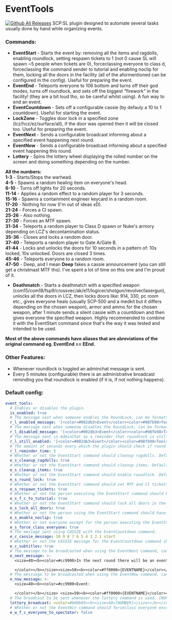 # EventTools
[![Github All Releases](https://img.shields.io/github/downloads/Mikihero/EventTools/total.svg)]()
SCP:SL plugin designed to automate several tasks usually done by hand while organizing events.

### **Commands:**  
- **EventStart** - Starts the event by: removing all the items and ragdolls, enabling roundlock, setting respawn tickets to 1 (not 0 cause SL will spawn ~5 people when tickets are 0), forceclassing everyone to class d, forceclassing the command sender to tutorial and enabling noclip for them, locking all the doors in the facility (all of the aformentioned can be configured in the config). Useful for preparing the event.  
- **EventEnd** - Teleports everyone to 106 bottom and turns off their god modes, turns off roundlock, and sets off the biggest "firework" in the facility! (they are a bit loud tho, so be careful whilst using). A fun way to end an event.  
- **EventCountdown** - Sets off a configurable cassie (by defauly a 10 to 1 countdown). Useful for starting the event.  
- **LockZone** - Toggles door lock in a specified zone (lcz/hcz/ez/surface/all), if the door was opened then it will be closed too. Useful for preparing the event. 
- **EventNext** - Sends a configurable broadcast informing about a specified event happening next round.  
- **EventNow** - Sends a configurable broadcast informing about a specified event happening this round.  
- **Lottery** - Spins the lottery wheel displaying the rolled number on the screen and doing something depending on the number.  
  
**All the numbers:**  
**1-3** - Starts/Stops the warhead.  
**4-5** - Spawns a random healing item on everyone's head.  
**6-10** - Turns off lights for 20 seconds.  
**11-14** - Applies a random effect to a random player for 3 seconds.  
**15-16** - Spawns a containment engineer keycard in a random room.  
**17-20** - Nothing for now (I'm out of ideas xD).  
**21-24** - Forces a CI spawn.  
**25-26** - Also nothing.  
**27-30** - Forces an MTF spawn.  
**31-34** - Teleports a random player to Class D spawn or Nuke's armory depending on LCZ's decontamination status.  
**35-36** - Closes and locks a random door.    
**37-40** - Teleports a random player to Gate A/Gate B.  
**41-44** - Locks and unlocks the doors for 10 seconds in a pattern of: 10s locked, 10s unlocked. Doors are closed 3 times.  
**45-46** - Teleports everyone to a random room.  
**47-50** - Deep, and I mean **Deep** fakes a cassie announcement (you can still get a christmast MTF tho). I've spent a lot of time on this one and I'm proud of it.  
  
- **Deathmatch** - Starts a deathmatch with a specified weapon (com15/com18/fsp9/crossvec/ak/e11/logicer/shotgun/revolver/lasergun), unlocks all the doors in LCZ, then locks doors like: 914, 330, pc room etc., gives everyone heals (usually SCP-500 and a medkit but it differs depending on the chosen weapon), armor and ammo for the chosen weapon, after 1 minute sends a silent cassie with a countdown and then gives everyone the specified weapon. Highly recommended to combine it with the EventStart command since that's the way it was tested and intended to be used.

**Most of the above commands have aliases that are abreviations of the original command eg. EventEnd == EEnd.**

### **Other Features:**  
- Whenever roundlock is toggled an adminchat message is sent.  
- Every 5 minutes (configurable) there is an administrative broadcast reminding you that roundlock is enabled (if it is, if not nothing happens).

### Default config:
```yaml
event_tools:
  # Enables or disables the plugin.
  is_enabled: true
  # The message sent when someone enables the RoundLock, can be formatted like a normal SL broadcast.
  r_l_enabled_message: '[<color=#002db3>Event</color><color=#98fb98>Tools</color>] <color=#50c878>RoundLock</color><color=#ffffff> has been </color><color=#00ffff>enabled.</color>'
  # The message sent when someone disables the RoundLock, can be formatted like a normal SL broadcast.
  r_l_disabled_message: '[<color=#002db3>Event</color><color=#98fb98>Tools</color>] <color=#50c878>RoundLock</color><color=#ffffff> has been </color><color=#c50000>disabled.</color>'
  # The message sent in AdminChat as a reminder that roundlock is still enabled, can be formatted like a normal SL broadcast.
  r_l_still_enabled: '[<color=#002db3>Event</color><color=#98fb98>Tools</color>] <color=#ffffff> A quick reminder that </color><color=#50c878>RoundLock</color><color=#ffffff> is still </color><color=#00ffff>enabled.</color>'
  # The amount of seconds every which the plugin should check if round lock is enabled and send a broadcast accordingly. Default: 300
  r_l_reminder_time: 5
  # Whether or not the EventStart command should cleanup ragdolls. Default: true
  e_s_cleanup_ragdolls: true
  # Whether or not the EventStart command should cleanup items. Default: true
  e_s_cleanup_items: true
  # Whether or not the EventStart command should enable roundlock. Default: true
  e_s_round_lock: true
  # Whether or not the EventStart command should set MTF and CI tickets to 1 (1 not 0 because at 0 tickets SL will still spawn ~5 people). Default: true
  e_s_respawn_tickets: true
  # Whether or not the person executing the EventStart command should be forceclassed to tutorial. Default: true
  e_s_f_c_to_tutorial: true
  # Whether or not the EventStart command should lock all doors in the facility. Default: true
  e_s_lock_all_doors: true
  # Whether or not the person using the EventStart command should have their noclip enabled. Default: true
  e_s_enable_noclip: true
  # Whether or not everyone except for the person executing the EventStart command should be forceclassed Class D. Default: true
  e_s_force_class_everyone: true
  # The message sent using CASSIE with the EventCountdown command.
  e_c_cassie_message: 10 9 8 7 6 5 4 3 2 1 start
  # Whether or not the CASSIE message for the EventCountdown command should have subtitles. Default: true
  e_c_subtitles: true
  # The message to be broadcasted when using the EventNext command, can be formatted like a normal SL broadcast. {EVENTNAME} will be replaced with the name of the event.
  e_next_message: >-
    <size=40><b><color=#cc9900>In the next round there will be an event:

    </color></b></size><size=50><b><color=#ff0000>{EVENTNAME}</color></b></size>
  # The messsage to be broadcasted when using the EventNow command, can be formatted like a normal SL broadcast. {EVENTNAME} will be replaced with the name of the event.
  e_now_message: >-
    <size=40><b><color=#cc9900>Event:

    </color></b></size> <size=50><b><color=#ff0000>{EVENTNAME}</color></b></size>
  # The broadcast to be sent whenever the lottery command is used. [NUMBER] will be replaced with the chosen number.
  lottery_broadcast: <color=#b00b69><b><size=60>[NUMBER]</size></b></color>
  # Whether or not the EventWin command should forceclass everyone except you and your target to spectator. Default: false
  e_w_f_c_everyone_to_spectator: false
```
